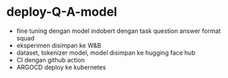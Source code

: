 # deploy-Q-A-model
* fine tuning dengan model indobert dengan task question answer format squad
* eksperimen disimpan ke W&B
* dataset, tokenizer model, model disimpan ke hugging face hub
* CI dengan github action
* ARGOCD deploy ke kubernetes
